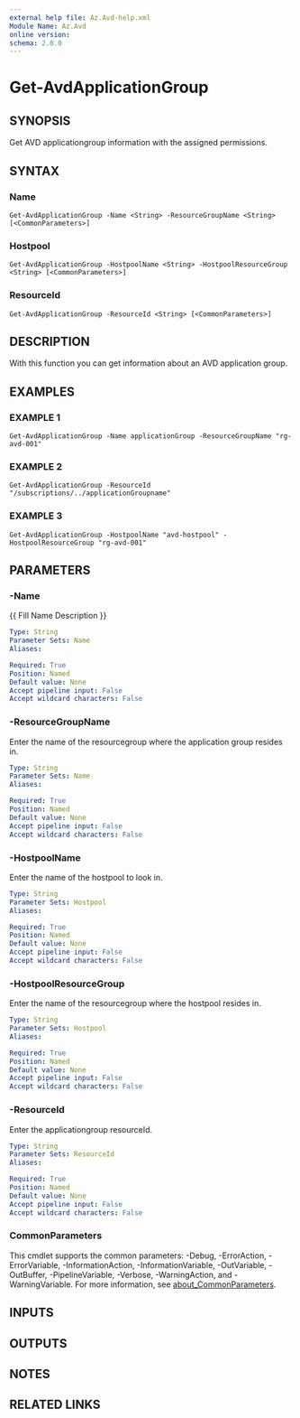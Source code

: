 ```yaml
---
external help file: Az.Avd-help.xml
Module Name: Az.Avd
online version:
schema: 2.0.0
---
```


# Get-AvdApplicationGroup

## SYNOPSIS
Get AVD applicationgroup information with the assigned permissions.

## SYNTAX

### Name
```
Get-AvdApplicationGroup -Name <String> -ResourceGroupName <String> [<CommonParameters>]
```

### Hostpool
```
Get-AvdApplicationGroup -HostpoolName <String> -HostpoolResourceGroup <String> [<CommonParameters>]
```

### ResourceId
```
Get-AvdApplicationGroup -ResourceId <String> [<CommonParameters>]
```

## DESCRIPTION
With this function you can get information about an AVD application group.

## EXAMPLES

### EXAMPLE 1
```
Get-AvdApplicationGroup -Name applicationGroup -ResourceGroupName "rg-avd-001"
```

### EXAMPLE 2
```
Get-AvdApplicationGroup -ResourceId "/subscriptions/../applicationGroupname"
```

### EXAMPLE 3
```
Get-AvdApplicationGroup -HostpoolName "avd-hostpool" -HostpoolResourceGroup "rg-avd-001"
```

## PARAMETERS

### -Name
{{ Fill Name Description }}

```yaml
Type: String
Parameter Sets: Name
Aliases:

Required: True
Position: Named
Default value: None
Accept pipeline input: False
Accept wildcard characters: False
```

### -ResourceGroupName
Enter the name of the resourcegroup where the application group resides in.

```yaml
Type: String
Parameter Sets: Name
Aliases:

Required: True
Position: Named
Default value: None
Accept pipeline input: False
Accept wildcard characters: False
```

### -HostpoolName
Enter the name of the hostpool to look in.

```yaml
Type: String
Parameter Sets: Hostpool
Aliases:

Required: True
Position: Named
Default value: None
Accept pipeline input: False
Accept wildcard characters: False
```

### -HostpoolResourceGroup
Enter the name of the resourcegroup where the hostpool resides in.

```yaml
Type: String
Parameter Sets: Hostpool
Aliases:

Required: True
Position: Named
Default value: None
Accept pipeline input: False
Accept wildcard characters: False
```

### -ResourceId
Enter the applicationgroup resourceId.

```yaml
Type: String
Parameter Sets: ResourceId
Aliases:

Required: True
Position: Named
Default value: None
Accept pipeline input: False
Accept wildcard characters: False
```

### CommonParameters
This cmdlet supports the common parameters: -Debug, -ErrorAction, -ErrorVariable, -InformationAction, -InformationVariable, -OutVariable, -OutBuffer, -PipelineVariable, -Verbose, -WarningAction, and -WarningVariable. For more information, see [about_CommonParameters](http://go.microsoft.com/fwlink/?LinkID=113216).

## INPUTS

## OUTPUTS

## NOTES

## RELATED LINKS
